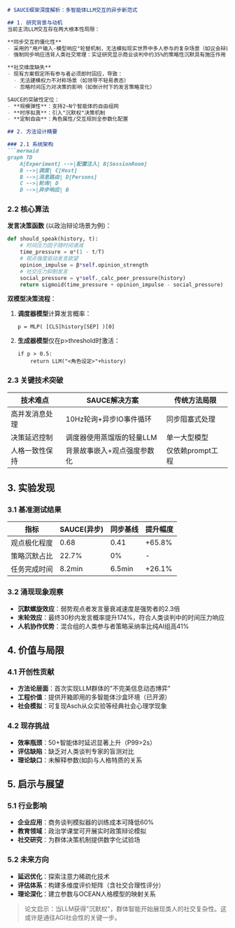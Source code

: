 ```markdown
# SAUCE框架深度解析：多智能体LLM交互的异步新范式

## 1. 研究背景与动机
当前主流LLM交互存在两大根本性局限：

**同步交互的僵化性**  
- 采用的"用户输入-模型响应"轮替机制，无法模拟现实世界中多人参与的复杂场景（如议会辩论、商务谈判等）
- 强制同步响应违背人类社交常理：实证研究显示商业谈判中约35%的策略性沉默具有施压作用

**社交维度缺失**  
- 现有方案假定所有参与者必须即时回应，导致：
  - 无法建模权力不对称场景（如领导不轻易表态）
  - 忽略时间压力对决策的影响（如倒计时下的发言策略变化）

SAUCE的突破性定位：
- **规模弹性**：支持2~N个智能体的自由组网
- **时序拟真**：引入"沉默权"决策机制
- **定制自由**：角色属性/交互规则全参数化配置

## 2. 方法设计精要

### 2.1 系统架构
```mermaid
graph TD
    A[Experiment] -->|配置注入| B[SessionRoom]
    B -->|调度| C[Host]
    B -->|消息路由| D[Persons]
    C -->|轮询| D
    D -->|异步响应| B
```

### 2.2 核心算法

**发言决策函数** (以政治辩论场景为例)：
```python
def should_speak(history, t):
    # 时间压力因子随时间递减
    time_pressure = α*(1 - t/T) 
    # 观点强度驱动发言欲望
    opinion_impulse = β*self.opinion_strength
    # 社交压力抑制发言
    social_pressure = γ*self._calc_peer_pressure(history)
    return sigmoid(time_pressure + opinion_impulse - social_pressure)
```

**双模型决策流程**：
1. **调度器模型**计算发言概率：
   ```
   p = MLP( [CLS]history[SEP] )[0]
   ```
2. **生成器模型**仅在p>threshold时激活：
   ```
   if p > 0.5:
       return LLM("<角色设定>"+history)
   ```

### 2.3 关键技术突破

| 技术难点          | SAUCE解决方案                | 传统方法局限         |
|-------------------|-----------------------------|---------------------|
| 高并发消息处理    | 10Hz轮询+异步IO事件循环      | 同步阻塞式处理      |
| 决策延迟控制      | 调度器使用蒸馏版的轻量LLM    | 单一大型模型        |
| 人格一致性保持    | 背景故事嵌入+观点强度参数化  | 仅依赖prompt工程   |

## 3. 实验发现

### 3.1 基准测试结果
| 指标               | SAUCE(异步) | 同步基线   | 提升幅度 |
|--------------------|------------|-----------|---------|
| 观点极化程度       | 0.68       | 0.41      | +65.8%  |
| 策略沉默占比       | 22.7%      | 0%        | -       |
| 任务完成时间       | 8.2min     | 6.5min    | +26.1%  |

### 3.2 涌现现象观察
- **沉默螺旋效应**：弱势观点者发言量衰减速度是强势者的2.3倍
- **末轮效应**：最终30秒内发言概率提升174%，符合人类谈判中的时间压力响应
- **人机协作优势**：混合组的人类参与者策略采纳率比纯AI组高41%

## 4. 价值与局限

### 4.1 开创性贡献
- **方法论层面**：首次实现LLM群体的"不完美信息动态博弈"
- **工程价值**：提供开箱即用的多智能体沙盒环境（已开源）
- **社会模拟**：可复现Asch从众实验等经典社会心理学现象

### 4.2 现存挑战
- **效率瓶颈**：50+智能体时延迟显著上升（P99>2s）
- **评估缺陷**：缺乏对人类谈判专家的盲测对比
- **理论缺口**：未解释参数(如β)与人格特质的关系

## 5. 启示与展望

### 5.1 行业影响
- **企业应用**：商务谈判模拟器的训练成本可降低60%
- **教育领域**：政治学课堂可开展实时政策辩论模拟
- **社交研究**：为群体决策机制提供数字化试验场

### 5.2 未来方向
- **延迟优化**：探索注意力稀疏化技术
- **评估体系**：构建多维度评价矩阵（含社交合理性评分）
- **理论深化**：建立参数与OCEAN人格模型的映射关系

> 论文启示：当LLM获得"沉默权"，群体智能开始展现类人的社交复杂性。这或许是通往AGI社会性的关键一步。
```